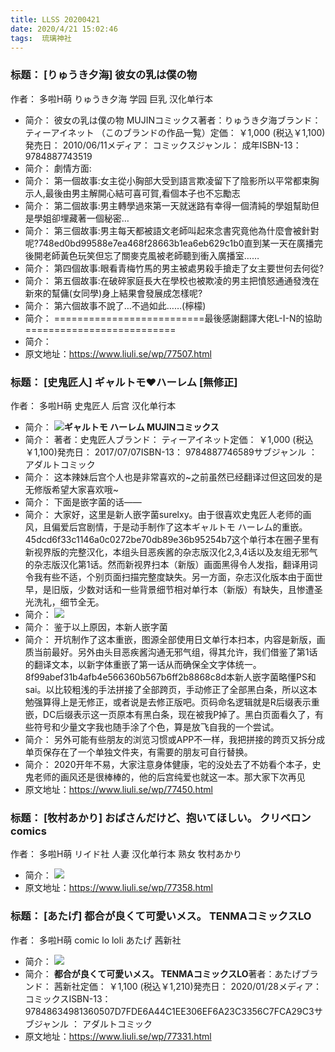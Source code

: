 ```yaml
---
title: LLSS 20200421
date: 2020/4/21 15:02:46
tags:  琉璃神社
---
```

### 标题： [りゅうき夕海] 彼女の乳は僕の物
作者： 多啦H萌
りゅうき夕海 学园 巨乳 汉化单行本 
* 简介： 彼女の乳は僕の物 MUJINコミックス著者：りゅうき夕海ブランド： ティーアイネット （このブランドの作品一覧）定価： ￥1,000 (税込￥1,100)発売日： 2010/06/11メディア： コミックスジャンル： 成年ISBN-13： 9784887743519
* 简介： 劇情方面:
* 简介： 第一個故事:女主從小胸部大受到語言欺凌留下了陰影所以平常都束胸示人,最後由男主解開心結可喜可賀,看個本子也不忘勵志
* 简介： 第二個故事:男主轉學過來第一天就迷路有幸得一個清純的學姐幫助但是學姐卻埋藏著一個秘密…
* 简介： 第三個故事:男主每天都被語文老師叫起來念書究竟他為什麼會被針對呢?748ed0bd99588e7ea468f28663b1ea6eb629c1b0直到某一天在廣播完後開老師黃色玩笑但忘了關麥克風被老師聽到衝入廣播室……
* 简介： 第四個故事:眼看青梅竹馬的男主被處男殺手搶走了女主要世何去何從?
* 简介： 第五個故事:在破碎家庭長大在學校也被欺凌的男主把憤怒通通發洩在新來的幫傭(女同學)身上結果會發展成怎樣呢?
* 简介： 第六個故事不說了…不過如此……(檸檬)
* 简介： ==========================最後感謝翻譯大佬L-I-N的協助==========================
* 简介： <img src="http://i2.acg.gy/20042102.jpg" alt="" />
* 原文地址：https://www.liuli.se/wp/77507.html

### 标题： [史鬼匠人] ギャルトモ♥ハーレム [無修正]
作者： 多啦H萌
史鬼匠人 后宫 汉化单行本 
* 简介： <img src="http://i2.acg.gy/20041701.jpg" /><strong>ギャルトモ ハーレム MUJINコミックス</strong>
* 简介： 著者：史鬼匠人ブランド： ティーアイネット定価： ￥1,000 (税込￥1,100)発売日： 2017/07/07ISBN-13： 9784887746589サブジャンル ： アダルトコミック
* 简介： 这本辣妹后宫个人也是非常喜欢的~之前虽然已经翻译过但这回发的是无修版希望大家喜欢哦~
* 简介： 下面是嵌字菌的话——
* 简介： 大家好，这里是新人嵌字菌surelxy。由于很喜欢史鬼匠人老师的画风，且偏爱后宫剧情，于是动手制作了这本ギャルトモ ハーレム的重嵌。45dcd6f33c1146a0c0272be70db89e36b95254b7这个单行本在圈子里有新视界版的完整汉化，本组头目恶疾酱的杂志版汉化2,3,4话以及友组无邪气的杂志版汉化第1话。然而新视界扫本（新版）画面黑得令人发指，翻译用词令我有些不适，个别页面扫描完整度缺失。另一方面，杂志汉化版本由于面世早，是旧版，少数对话和一些背景细节相对单行本（新版）有缺失，且惨遭圣光洗礼，细节全无。
* 简介： <img src="http://i2.acg.gy/20041703.jpg" />
* 简介： 鉴于以上原因，本新人嵌字菌
* 简介： 开坑制作了这本重嵌，图源全部使用日文单行本扫本，内容是新版，画质当前最好。另外由头目恶疾酱沟通无邪气组，得其允许，我们借鉴了第1话的翻译文本，以新字体重嵌了第一话从而确保全文字体统一。8f99abef31b4afb4e566360b567b6ff2b8868c8d本新人嵌字菌略懂PS和sai。以比较粗浅的手法拼接了全部跨页，手动修正了全部黑白条，所以这本勉强算得上是无修正，或者说是去修正版吧。页码命名逻辑就是R后缀表示重嵌，DC后缀表示这一页原本有黑白条，现在被我P掉了。黑白页面看久了，有些符号和少量文字我也随手涂了个色，算是放飞自我的一个尝试。
* 简介： 另外可能有些朋友的浏览习惯或APP不一样，我把拼接的跨页又拆分成单页保存在了一个单独文件夹，有需要的朋友可自行替换。
* 简介： 2020开年不易，大家注意身体健康，宅的没处去了不妨看个本子，史鬼老师的画风还是很棒棒的，他的后宫纯爱也就这一本。那大家下次再见
* 原文地址：https://www.liuli.se/wp/77450.html

### 标题： [牧村あかり] おばさんだけど、抱いてほしい。 クリベロンcomics
作者： 多啦H萌
リイド社 人妻 汉化单行本 熟女 牧村あかり 
* 简介： <img src="http://i2.acg.gy/20041301.jpg" />
* 原文地址：https://www.liuli.se/wp/77358.html

### 标题： [あたげ] 都合が良くて可愛いメス。 TENMAコミックスLO
作者： 多啦H萌
comic lo loli あたげ 茜新社 
* 简介： <img src="http://i2.acg.gy/20041203.jpg" />
* 简介： <strong>都合が良くて可愛いメス。 TENMAコミックスLO</strong>著者：あたげブランド： 茜新社定価： ￥1,100 (税込￥1,210)発売日： 2020/01/28メディア： コミックスISBN-13： 97848634981360507D7FDE6A44C1EE306EF6A23C3356C7FCA29C3サブジャンル ： アダルトコミック
* 原文地址：https://www.liuli.se/wp/77331.html

